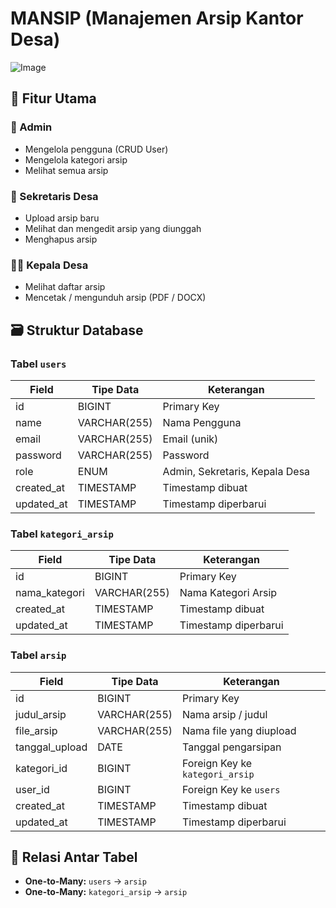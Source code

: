 # MANSIP (Manajemen Arsip Kantor Desa)

![Image](https://github.com/user-attachments/assets/a67c3794-246e-4ad4-afb6-cbe2a894abb9)

## 📌 Fitur Utama

### 👤 Admin
- Mengelola pengguna (CRUD User)
- Mengelola kategori arsip
- Melihat semua arsip

### 🧾 Sekretaris Desa
- Upload arsip baru
- Melihat dan mengedit arsip yang diunggah
- Menghapus arsip

### 🧑‍💼 Kepala Desa
- Melihat daftar arsip
- Mencetak / mengunduh arsip (PDF / DOCX)

## 🗃️ Struktur Database

### Tabel `users`
| Field       | Tipe Data    | Keterangan                  |
|-------------|--------------|-----------------------------|
| id          | BIGINT       | Primary Key                 |
| name        | VARCHAR(255) | Nama Pengguna               |
| email       | VARCHAR(255) | Email (unik)                |
| password    | VARCHAR(255) | Password                    |
| role        | ENUM         | Admin, Sekretaris, Kepala Desa |
| created_at  | TIMESTAMP    | Timestamp dibuat            |
| updated_at  | TIMESTAMP    | Timestamp diperbarui        |

### Tabel `kategori_arsip`
| Field         | Tipe Data    | Keterangan            |
|---------------|--------------|-----------------------|
| id            | BIGINT       | Primary Key           |
| nama_kategori | VARCHAR(255) | Nama Kategori Arsip   |
| created_at    | TIMESTAMP    | Timestamp dibuat      |
| updated_at    | TIMESTAMP    | Timestamp diperbarui  |

### Tabel `arsip`
| Field         | Tipe Data    | Keterangan                       |
|---------------|--------------|----------------------------------|
| id            | BIGINT       | Primary Key                      |
| judul_arsip   | VARCHAR(255) | Nama arsip / judul               |
| file_arsip    | VARCHAR(255) | Nama file yang diupload          |
| tanggal_upload| DATE         | Tanggal pengarsipan              |
| kategori_id   | BIGINT       | Foreign Key ke `kategori_arsip` |
| user_id       | BIGINT       | Foreign Key ke `users`           |
| created_at    | TIMESTAMP    | Timestamp dibuat                 |
| updated_at    | TIMESTAMP    | Timestamp diperbarui             |

## 🔄 Relasi Antar Tabel

- **One-to-Many:** `users` → `arsip`
- **One-to-Many:** `kategori_arsip` → `arsip`

